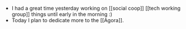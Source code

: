 - I had a great time yesterday working on [[social coop]] [[tech working group]] things until early in the morning :)
- Today I plan to dedicate more to the [[Agora]].
